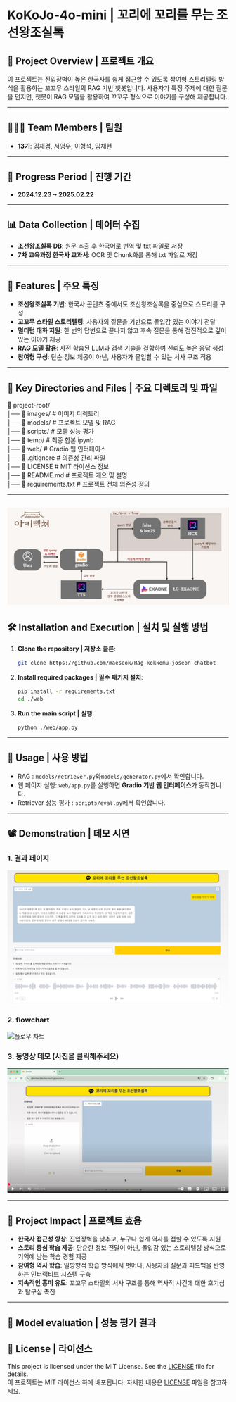 # KoKoJo-4o-mini | 꼬리에 꼬리를 무는 조선왕조실톡



## 🌟 **Project Overview | 프로젝트 개요**
이 프로젝트는 진입장벽이 높은 한국사를 쉽게 접근할 수 있도록 참여형 스토리텔링 방식을 활용하는 꼬꼬무 스타일의 RAG 기반 챗봇입니다. 사용자가 특정 주제에 대한 질문을 던지면, 챗봇이 RAG 모델을 활용하여 꼬꼬무 형식으로 이야기를 구성해 제공합니다.

---

## 🧑‍🤝‍🧑 **Team Members | 팀원**
- **13기**: 김재겸, 서영우, 이형석, 임채현

---

## 📅 **Progress Period | 진행 기간**
- **2024.12.23 ~ 2025.02.22**

---

## 📊 **Data Collection | 데이터 수집**
- **조선왕조실록 DB**: 원문 추출 후 한국어로 번역 및 txt 파일로 저장
- **7차 교육과정 한국사 교과서**: OCR 및 Chunk화를 통해 txt 파일로 저장

---

## 🚀 **Features | 주요 특징**
- **조선왕조실록 기반**: 한국사 콘텐츠 중에서도 조선왕조실록을 중심으로 스토리를 구성
- **꼬꼬무 스타일 스토리텔링**: 사용자의 질문을 기반으로 몰입감 있는 이야기 전달
- **멀티턴 대화 지원**: 한 번의 답변으로 끝나지 않고 후속 질문을 통해 점진적으로 깊이 있는 이야기 제공 
- **RAG 모델 활용**: 사전 학습된 LLM과 검색 기술을 결합하여 신뢰도 높은 응답 생성
- **참여형 구성**: 단순 정보 제공이 아닌, 사용자가 몰입할 수 있는 서사 구조 적용

---

## 📁 **Key Directories and Files | 주요 디렉토리 및 파일**

📁 project-root/      
│── 📂 images/         # 이미지 디렉토리  
│── 📂 models/         # 프로젝트 모델 및 RAG  
│── 📂 scripts/        # 모델 성능 평가  
│── 📂 temp/           # 최종 합본 ipynb  
│── 📂 web/            # Gradio 웹 인터페이스  
│── 📄 .gitignore       # 의존성 관리 파일   
│── 📄 LICENSE          # MIT 라이선스 정보   
│── 📄 README.md        # 프로젝트 개요 및 설명   
│── 📄 requirements.txt # 프로젝트 전체 의존성 정의   

---

![프로젝트 구조](./images/Model_structures.JPG)
---

## 🛠️ **Installation and Execution | 설치 및 실행 방법**
1. **Clone the repository | 저장소 클론**:
    ```bash
    git clone https://github.com/maeseok/Rag-kokkomu-joseon-chatbot
    ```

2. **Install required packages | 필수 패키지 설치**:
    ```bash
    pip install -r requirements.txt
    cd ./web
    ```

3. **Run the main script | 실행**:
    ```bash
    python ./web/app.py
    ```

---

## 📖 **Usage | 사용 방법**
- RAG :  `models/retriever.py`와`models/generator.py`에서 확인합니다.
- 웹 페이지 실행: `web/app.py`를 실행하면 **Gradio 기반 웹 인터페이스**가 동작합니다.  
- Retriever 성능 평가 : `scripts/eval.py`에서 확인합니다.

---

## 📽️ Demonstration | 데모 시연

### 1. 결과 페이지
![결과 페이지](./images/Page.png)


### 2. flowchart
![플로우 차트](./images/flowchart.png)


### 3. 동영상 데모 (사진을 클릭해주세요)
[![데모 시연](./images/demo_screen.JPG)](https://www.youtube.com/watch?v=IgEfCTvjx6E)

---

## 🎯 **Project Impact | 프로젝트 효용**  
- **한국사 접근성 향상**: 진입장벽을 낮추고, 누구나 쉽게 역사를 접할 수 있도록 지원  
- **스토리 중심 학습 제공**: 단순한 정보 전달이 아닌, 몰입감 있는 스토리텔링 방식으로 기억에 남는 학습 경험 제공  
- **참여형 역사 학습**: 일방향적 학습 방식에서 벗어나, 사용자의 질문과 피드백을 반영하는 인터랙티브 시스템 구축  
- **지속적인 흥미 유도**: 꼬꼬무 스타일의 서사 구조를 통해 역사적 사건에 대한 호기심과 탐구심 촉진  

---

## 📖 **Model evaluation | 성능 평가 결과**



## 📜 **License | 라이선스**
This project is licensed under the MIT License. See the [LICENSE](./LICENSE) file for details.  
이 프로젝트는 MIT 라이선스 하에 배포됩니다. 자세한 내용은 [LICENSE](./LICENSE) 파일을 참고하세요.

